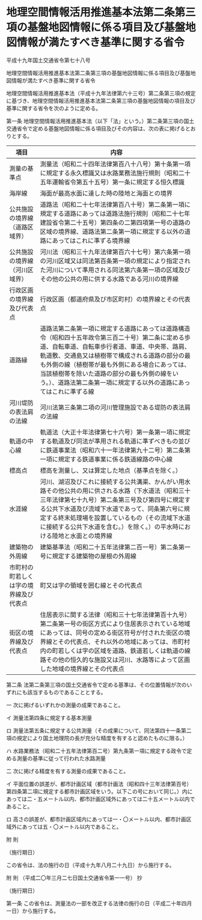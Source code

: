 # 地理空間情報活用推進基本法第二条第三項の基盤地図情報に係る項目及び基盤地図情報が満たすべき基準に関する省令

平成十九年国土交通省令第七十八号

地理空間情報活用推進基本法第二条第三項の基盤地図情報に係る項目及び基盤地図情報が満たすべき基準に関する省令

地理空間情報活用推進基本法（平成十九年法律第六十三号）第二条第三項の規定に基づき、地理空間情報活用推進基本法第二条第三項の基盤地図情報の項目及び基準に関する省令を次のように定める。

第一条 地理空間情報活用推進基本法（以下「法」という。）第二条第三項の国土交通省令で定める基盤地図情報に係る項目及びその内容は、次の表に掲げるとおりとする。

項目 | 内容  
---|---  
測量の基準点 | 測量法（昭和二十四年法律第百八十八号）第十条第一項に規定する永久標識又は水路業務法施行規則（昭和二十五年運輸省令第五十五号）第一条に規定する恒久標識  
海岸線 | 海面が最高水面に達した時の陸地と海面との境界  
公共施設の境界線（道路区域界） | 道路法（昭和二十七年法律第百八十号）第二条第一項に規定する道路にあっては道路法施行規則（昭和二十七年建設省令第二十五号）第四条の二第四項第一号の道路の区域の境界線、道路法第二条第一項に規定する以外の道路にあってはこれに準ずる境界線  
公共施設の境界線（河川区域界） | 河川法（昭和三十九年法律第百六十七号）第六条第一項の河川区域又は同法第百条第一項の規定により指定された河川について準用される同法第六条第一項の区域及びその他の公共の用に供する水路である河川の境界線  
行政区画の境界線及び代表点 | 行政区画（都道府県及び市区町村）の境界線とその代表点  
道路縁 | 道路法第二条第一項に規定する道路にあっては道路構造令（昭和四十五年政令第三百二十号）第二条に定める歩道、自転車道、自転車歩行者道、車道、中央帯、路肩、軌道敷、交通島又は植樹帯で構成される道路の部分の最も外側の線（植樹帯が最も外側にある場合にあっては、当該植樹帯を除いた道路の部分の最も外側の線をいう。）、道路法第二条第一項に規定する以外の道路にあってはこれに準ずる線  
河川堤防の表法肩の法線 | 河川法第三条第二項の河川管理施設である堤防の表法肩の法線  
軌道の中心線 | 軌道法（大正十年法律第七十六号）第一条第一項に規定する軌道及び同法が準用される軌道に準ずべきもの並びに鉄道事業法（昭和六十一年法律第九十二号）第二条第一項に規定する鉄道事業に係る鉄道線路の中心線  
標高点 | 標高を測量し、又は算定した地点（基準点を除く。）  
水涯線 | 河川、湖沼及びこれに接続する公共溝渠、かんがい用水路その他公共の用に供される水路（下水道法（昭和三十三年法律第七十九号）第二条第三号及び第四号に規定する公共下水道及び流域下水道であって、同条第六号に規定する終末処理場を設置しているもの（その流域下水道に接続する公共下水道を含む。）を除く。）の平水時における陸地と水面との境界線  
建築物の外周線 | 建築基準法（昭和二十五年法律第二百一号）第二条第一号に規定する建築物の屋根の外周線  
市町村の町若しくは字の境界線及び代表点 | 町又は字の領域を囲む線とその代表点  
街区の境界線及び代表点 | 住居表示に関する法律（昭和三十七年法律第百十九号）第二条第一号の街区方式により住居表示されている地域にあっては、同号の定める街区符号が付された街区の境界線とその代表点、それ以外の地域にあっては、市町村内の町若しくは字の区域を道路、鉄道若しくは軌道の線路その他の恒久的な施設又は河川、水路等によって区画した地域の境界線とその代表点  
  
第二条 法第二条第三項の国土交通省令で定める基準は、その位置情報が次のいずれにも該当するものであることとする。

一 次に掲げるいずれかの測量の成果であること。

イ 測量法第四条に規定する基本測量

ロ 測量法第五条に規定する公共測量（その成果について、同法第四十一条第二項の規定により国土地理院の長が充分な精度を有すると認めたものに限る。）

ハ 水路業務法（昭和二十五年法律第百二号）第九条第一項に規定する政令で定める測量の基準に従って行われた水路測量

二 次に掲げる精度を有する測量の成果であること。

イ 平面位置の誤差が、都市計画区域（都市計画法（昭和四十三年法律第百号）第四条第二項に規定する都市計画区域をいう。以下この号において同じ。）内にあっては二・五メートル以内、都市計画区域外にあっては二十五メートル以内であること。

ロ 高さの誤差が、都市計画区域内にあっては一・〇メートル以内、都市計画区域外にあっては五・〇メートル以内であること。

附 則

（施行期日）

この省令は、法の施行の日（平成十九年八月二十九日）から施行する。

附 則 （平成二〇年三月二七日国土交通省令第一一号） 抄

（施行期日）

第一条 この省令は、測量法の一部を改正する法律の施行の日（平成二十年四月一日）から施行する。

